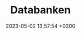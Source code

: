---
layout: post
title:  "Databanken"
date:   2023-05-02 13:57:54 +0200
categories: jekyll update
---